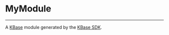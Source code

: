 
# MyModule
---

A [KBase](https://kbase.us) module generated by the [KBase SDK](https://github.com/kbase/kb_sdk).


